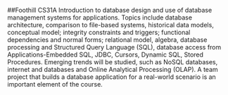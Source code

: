 ##Foothill CS31A
Introduction to database design and use of database management systems for applications. Topics include database architecture, comparison to file-based systems, historical data models, conceptual model; integrity constraints and triggers; functional dependencies and normal forms; relational model, algebra, database processing and Structured Query Language (SQL), database access from Applications-Embedded SQL, JDBC, Cursors, Dynamic SQL, Stored Procedures. Emerging trends will be studied, such as NoSQL databases, internet and databases and Online Analytical Processing (OLAP). A team project that builds a database application for a real-world scenario is an important element of the course.
